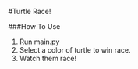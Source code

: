 #Turtle Race!

###How To Use
1. Run main.py
2. Select a color of turtle to win race.
3. Watch them race!
